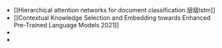 - [[Hierarchical attention networks for document classification 层级lstm]]
- [[Contextual Knowledge Selection and Embedding towards Enhanced Pre-Trained Language Models 2021]]
-
-